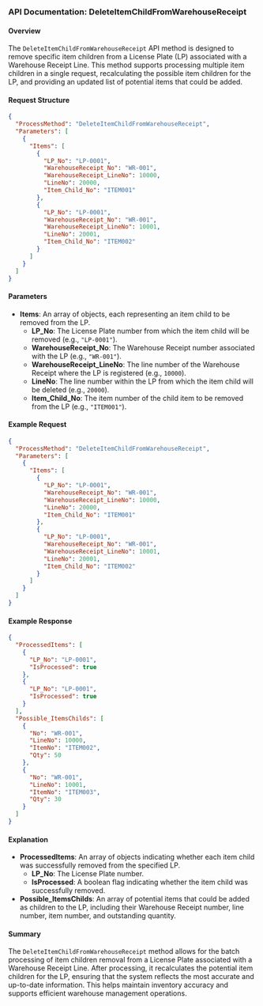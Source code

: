 ### API Documentation: DeleteItemChildFromWarehouseReceipt

#### Overview
The `DeleteItemChildFromWarehouseReceipt` API method is designed to remove specific item children from a License Plate (LP) associated with a Warehouse Receipt Line. This method supports processing multiple item children in a single request, recalculating the possible item children for the LP, and providing an updated list of potential items that could be added.

#### Request Structure
```json
{
  "ProcessMethod": "DeleteItemChildFromWarehouseReceipt",
  "Parameters": [
    {
      "Items": [
        {
          "LP_No": "LP-0001",
          "WarehouseReceipt_No": "WR-001",
          "WarehouseReceipt_LineNo": 10000,
          "LineNo": 20000,
          "Item_Child_No": "ITEM001"
        },
        {
          "LP_No": "LP-0001",
          "WarehouseReceipt_No": "WR-001",
          "WarehouseReceipt_LineNo": 10001,
          "LineNo": 20001,
          "Item_Child_No": "ITEM002"
        }
      ]
    }
  ]
}
```

#### Parameters
- **Items**: An array of objects, each representing an item child to be removed from the LP.
  - **LP_No**: The License Plate number from which the item child will be removed (e.g., `"LP-0001"`).
  - **WarehouseReceipt_No**: The Warehouse Receipt number associated with the LP (e.g., `"WR-001"`).
  - **WarehouseReceipt_LineNo**: The line number of the Warehouse Receipt where the LP is registered (e.g., `10000`).
  - **LineNo**: The line number within the LP from which the item child will be deleted (e.g., `20000`).
  - **Item_Child_No**: The item number of the child item to be removed from the LP (e.g., `"ITEM001"`).

#### Example Request
```json
{
  "ProcessMethod": "DeleteItemChildFromWarehouseReceipt",
  "Parameters": [
    {
      "Items": [
        {
          "LP_No": "LP-0001",
          "WarehouseReceipt_No": "WR-001",
          "WarehouseReceipt_LineNo": 10000,
          "LineNo": 20000,
          "Item_Child_No": "ITEM001"
        },
        {
          "LP_No": "LP-0001",
          "WarehouseReceipt_No": "WR-001",
          "WarehouseReceipt_LineNo": 10001,
          "LineNo": 20001,
          "Item_Child_No": "ITEM002"
        }
      ]
    }
  ]
}
```

#### Example Response
```json
{
  "ProcessedItems": [
    {
      "LP_No": "LP-0001",
      "IsProcessed": true
    },
    {
      "LP_No": "LP-0001",
      "IsProcessed": true
    }
  ],
  "Possible_ItemsChilds": [
    {
      "No": "WR-001",
      "LineNo": 10000,
      "ItemNo": "ITEM002",
      "Qty": 50
    },
    {
      "No": "WR-001",
      "LineNo": 10001,
      "ItemNo": "ITEM003",
      "Qty": 30
    }
  ]
}
```

#### Explanation
- **ProcessedItems**: An array of objects indicating whether each item child was successfully removed from the specified LP.
  - **LP_No**: The License Plate number.
  - **IsProcessed**: A boolean flag indicating whether the item child was successfully removed.
- **Possible_ItemsChilds**: An array of potential items that could be added as children to the LP, including their Warehouse Receipt number, line number, item number, and outstanding quantity.

#### Summary
The `DeleteItemChildFromWarehouseReceipt` method allows for the batch processing of item children removal from a License Plate associated with a Warehouse Receipt Line. After processing, it recalculates the potential item children for the LP, ensuring that the system reflects the most accurate and up-to-date information. This helps maintain inventory accuracy and supports efficient warehouse management operations.